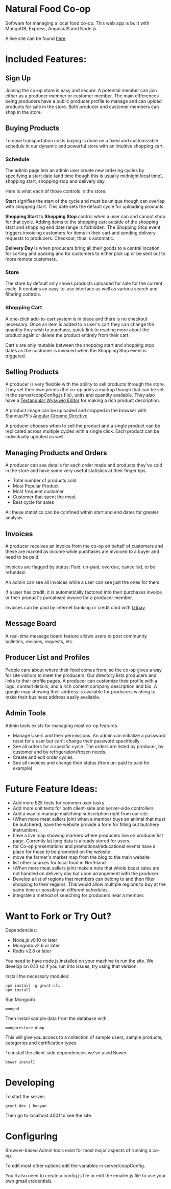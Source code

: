 # Natural Food Co-op


Software for managing a local food co-op. This web app is built with MongoDB, Express, AngularJS and Node.js.

A live site can be found [here](https://foodcoop.nz).


# Included Features:


## Sign Up

Joining the co-op store is easy and secure.
A potential member can join either as a producer member or customer member. The main differences being producers have a public producer profile to manage and can upload products for sale in the store. Both producer and customer members can shop in the store.

## Buying Products

To ease transportation costs buying is done on a fixed and customizable schedule in our dynamic and powerful store with an intuitive shopping cart.

### Schedule
The admin page lets an admin user create new ordering cycles by specifying a start date (and time though this is usually midnight local time), shopping start, shopping stop and delivery day.

Here is what each of those controls in the store:

**Start** signifies the start of the cycle and must be unique though can overlap with shopping start. This date sets the default cycle for uploading products.

**Shopping Start** to **Shopping Stop** control when a user can and cannot shop for that cycle. Adding items to the shopping cart outside of the shopping start and shopping end date range is forbidden. The Shopping Stop event triggers invoicing customers for items in their cart and sending delivery requests to producers. Checkout, thus is automatic.

**Delivery Day** is when producers bring all their goods to a central location for sorting and packing and for customers to either pick up or be sent out to more remote customers.

### Store
The store by default only shows products uploaded for sale for the current cycle. It contains an easy-to-use interface as well as various search and filtering controls.

### Shopping Cart
A one-click add-to-cart system is in place and there is no checkout necessary. Once an item is added to a user's cart they can change the quantity they wish to purchase, quick-link to reading more about the product again or delete the product entirely from their cart.

Cart's are only mutable between the shopping start and shopping stop dates as the customer is invoiced when the Shopping Stop event is triggered.

## Selling Products
A producer is very flexible with the ability to sell products through the store. They set their own prices (the co-op adds a markup though that can be set in the server/coopConfig.js file), units and quantity available. They also have a [Textangular Wysywig Editor](https://github.com/fraywing/textAngular) for making a rich product description.

A product image can be uploaded and cropped in the browser with Standup75's [Angular Cropme Directive](https://github.com/standup75/cropme).

A producer chooses when to sell the product and a single product can be replicated across multiple cycles with a single click. Each product can be individually updated as well.

## Managing Products and Orders
A producer can see details for each order made and products they've sold in the store and have some very useful statistics at their finger tips.

* Total number of products sold
* Most Popular Product
* Most frequent customer
* Customer that spent the most
* Best cycle for sales

All these statistics can be confined within start and end dates for greater analysis.

## Invoices
A producer receives an invoice from the co-op on behalf of customers and these are marked as income while purchases are invoiced to a buyer and need to be paid.

Invoices are flagged by status: Paid, un-paid, overdue, cancelled, to be refunded.

An admin can see all invoices while a user can see just the ones for them.

If a user has credit, it is automatically factored into their purchases invoice or their product's purcahsed invoice for a producer member.

Invoices can be paid by internet banking or credit card with [txtpay](https://txtpay.co.nz).

## Message Board
A real-time message board feature allows users to post community bulletins, recipies, requests, etc.

## Producer List and Profiles
People care about where their food comes from, so the co-op gives a way for site visitors to meet the producers. Our directory lists producers and links to their profile pages. A producer can customize their profile with a logo, contact details, and a rich content company description and bio. A google map showing their address is available for producers wishing to make their business address easily available.

## Admin Tools
Admin tools exists for managing most co-op features.

* Manage Users and their permissions. An admin can initialize a password reset for a user but can't change their password specifically.
* See all orders for a specific cycle. The orders are listed by producer, by customer and by refrigeration/frozen needs.
* Create and edit order cycles.
* See all invoices and change their status (from un-paid to paid for example)


# Future Feature Ideas:

* Add more E2E tests for common user tasks
* Add more unit tests for both client-side and server-side controllers
* Add a way to manage mailchimp subscription right from our site.
* (When more meat sellers join) when a member buys an animal that must be butchered, have the website provide a form for filling out butchery instructions.
* have a live map showing markers where producers live on producer list page. Currently lat long data is already stored for users.
* for Co-op presentations and promotional/educational events have a place for those to be promoted on the website
* move the farmer's market map from the blog to the main website
* list other sources for local food in Northland
* (When more meat sellers join) make a note that whole beast sales are not handled on delivery day but upon arrangement with the producer.
* Develop a list of regions that members can belong to and then filter shopping to their regions. This would allow multiple regions to buy at the same time or possibly on different schedules.
* integrate a method of searching for producers near a member.

# Want to Fork or Try Out?

Dependencies:

* Node.js v0.10 or later
* Mongodb v2.6 or later
* Redis v2.8 or later

You need to have node.js installed on your machine to run the site. We develop on 0.10 so if you run into issues, try using that version.

Install the necessary modules:

    npm install -g grunt-cli
    npm install

Run Mongodb

    mongod

Then install sample data from the database with

    mongorestore dump

This will give you access to a collection of sample users, sample products, categories and certification types.

To install the client-side dependencies we've used Bower.

	bower install


Developing
==========

To start the server:

    grunt dev | bunyan

Then go to localhost:4001 to see the site.

Configuring
===========

Browser-based Admin tools exist for most major aspects of running a co-op.

To edit most other options edit the variables in server/coopConfig.

You'll also need to create a config.js file or edit the emailer.js file to use your own gmail credentials.


